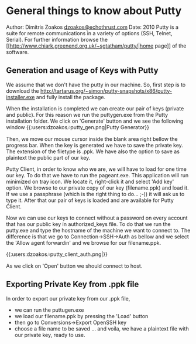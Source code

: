 # General things to know about Putty
Author: Dimitris Zoakos <dzoakos@echothrust.com>
Date: 2010
Putty is a suite for remote communications in a variety of options (SSH, Telnet, Serial). For further information browse the [[http://www.chiark.greenend.org.uk/~sgtatham/putty/|home page]] of the software.

## Generation and usage of Keys with Putty
We assume that we don't have the putty in our machine. So, first step is to
download the http://tartarus.org/~simon/putty-snapshots/x86/putty-installer.exe and fully install the package.

When the installation is completed we can create our pair of keys (private and
public).
For this reason we run the puttygen.exe from the Putty installation folder.
We click on 'Generate' button and we see the following window
{{:users:dzoakos:notes:putty_gen.png|Putty Generator}}

Then, we move our mouse cursor inside the blank area right bellow the progress bar. When the key is generated we have to save the private key. The extension of the filetype is .ppk. We have also the option to save as plaintext the public part of our key.

Putty Client, in order to know who we are, we will have to load for one time our key. To do that we have to run the pageant.exe. This application will run minimized on tray icon. We locate it, right-click it and select 'Add key' option. We browse to our private copy of our key (filename.ppk) and load it. If we use a passphrase (which is the right thing to do... ;-)) it will ask us to type it. After that our pair of keys is loaded and are available for Putty Client.

Now we can use our keys to connect without a password on every account that has our public key in authorized_keys file. To do that we run the putty.exe and type the hostname of the machine we want to connect to. The difference is that we go to Connection->SSH->Auth as bellow and we select the 'Allow agent forwardin' and we browse for our filename.ppk.

{{:users:dzoakos:notes:putty_client_auth.png|}}

As we click on 'Open' button we should connect to host.

## Exporting Private Key from .ppk file
In order to export our private key from our .ppk file,
* we can run the puttugen.exe
* we load our filename.ppk by pressing the 'Load' button
* then go to Conversions->Export OpenSSH key
* choose a file name to be saved
... and voila, we have a plaintext file with our private key, ready to use.
